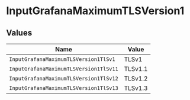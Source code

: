 # InputGrafanaMaximumTLSVersion1


## Values

| Name                                   | Value                                  |
| -------------------------------------- | -------------------------------------- |
| `InputGrafanaMaximumTLSVersion1TlSv1`  | TLSv1                                  |
| `InputGrafanaMaximumTLSVersion1TlSv11` | TLSv1.1                                |
| `InputGrafanaMaximumTLSVersion1TlSv12` | TLSv1.2                                |
| `InputGrafanaMaximumTLSVersion1TlSv13` | TLSv1.3                                |